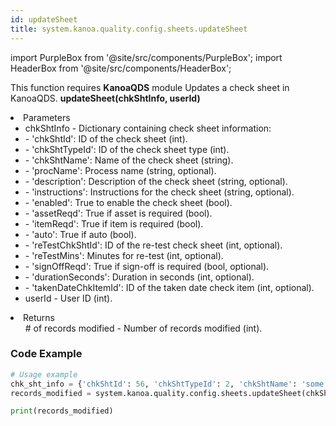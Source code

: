 ```yaml
---
id: updateSheet
title: system.kanoa.quality.config.sheets.updateSheet
---
```


import PurpleBox from '@site/src/components/PurpleBox';
import HeaderBox from '@site/src/components/HeaderBox';

<PurpleBox>This function requires <b>KanoaQDS</b> module</PurpleBox>
<HeaderBox header="Description">Updates a check sheet in KanoaQDS.</HeaderBox>
<HeaderBox header="Syntax">
    <b>updateSheet(chkShtInfo, userId)</b>
    <li> Parameters <br />
        <ul>
            <li>chkShtInfo - Dictionary containing check sheet information:</li>
            <li>  - 'chkShtId': ID of the check sheet (int).</li>
            <li>  - 'chkShtTypeId': ID of the check sheet type (int).</li>
            <li>  - 'chkShtName': Name of the check sheet (string).</li>
            <li>  - 'procName': Process name (string, optional).</li>
            <li>  - 'description': Description of the check sheet (string, optional).</li>
            <li>  - 'instructions': Instructions for the check sheet (string, optional).</li>
            <li>  - 'enabled': True to enable the check sheet (bool).</li>
            <li>  - 'assetReqd': True if asset is required (bool).</li>
            <li>  - 'itemReqd': True if item is required (bool).</li>
            <li>  - 'auto': True if auto (bool).</li>
            <li>  - 'reTestChkShtId': ID of the re-test check sheet (int, optional).</li>
            <li>  - 'reTestMins': Minutes for re-test (int, optional).</li>
            <li>  - 'signOffReqd': True if sign-off is required (bool, optional).</li>
            <li>  - 'durationSeconds': Duration in seconds (int, optional).</li>
            <li>  - 'takenDateChkItemId': ID of the taken date check item (int, optional).</li>
            <li>userId - User ID (int).</li>
        </ul>
    </li>
    <li> Returns <br />
        <ul># of records modified - Number of records modified (int).</ul>
    </li>
</HeaderBox>

### Code Example
```python
# Usage example
chk_sht_info = {'chkShtId': 56, 'chkShtTypeId': 2, 'chkShtName': 'some name', 'procName': None, 'description': None, 'instructions': None, 'enabled': True, 'assetReqd': False, 'itemReqd': False, 'auto': False, 'reTestChkShtId': None, 'reTestMins': None, 'signOffReqd': None, 'durationSeconds': None, 'takenDateChkItemId': None}
records_modified = system.kanoa.quality.config.sheets.updateSheet(chkShtInfo=chk_sht_info, userId=123)

print(records_modified)
